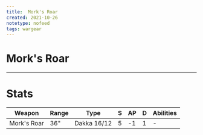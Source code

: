 ```yaml
---
title:  Mork's Roar
created: 2021-10-26
notetype: nofeed
tags: wargear
---
```


# Mork's Roar

---

# Stats

| Weapon      | Range | Type        | S   | AP  | D   | Abilities |
| ----------- | ----- | ----------- | --- | --- | --- | --------- |
| Mork's Roar | 36"   | Dakka 16/12 | 5   | -1  | 1   | -         | 
